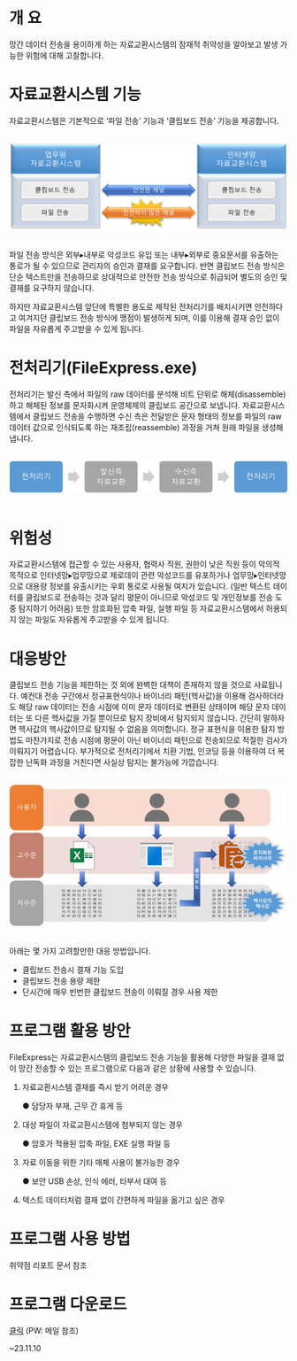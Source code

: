 # 개 요
망간 데이터 전송을 용이하게 하는 자료교환시스템의 잠재적 취약성을 알아보고 발생 가능한 위험에 대해 고찰합니다.

# 자료교환시스템 기능
자료교환시스템은 기본적으로 ‘파일 전송’ 기능과 ‘클립보드 전송’ 기능을 제공합니다.

<br>
<div align="center">
<img src="https://github.com/iscForum/iscRepos/blob/main/img/img1.png" width="600px" height="auto">
</div>
<br>

파일 전송 방식은 외부▸내부로 악성코드 유입 또는 내부▸외부로 중요문서를 유출하는 통로가 될 수 있으므로 관리자의 승인과 결재를 요구합니다. 반면 클립보드 전송 방식은 단순 텍스트만을 전송하므로 상대적으로 안전한 전송 방식으로 취급되어 별도의 승인 및 결재를 요구하지 않습니다.

하지만 자료교환시스템 앞단에 특별한 용도로 제작된 전처리기를 배치시키면 안전하다고 여겨지던 클립보드 전송 방식에 맹점이 발생하게 되며, 이를 이용해 결재 승인 없이 파일을 자유롭게 주고받을 수 있게 됩니다.

# 전처리기(FileExpress.exe)
전처리기는 발신 측에서 파일의 raw 데이터를 분석해 비트 단위로 해체(disassemble)하고 해체된 정보를 문자화시켜 운영체제의 클립보드 공간으로 보냅니다. 자료교환시스템에서 클립보드 전송을 수행하면 수신 측은 전달받은 문자 형태의 정보를 파일의 raw 데이터 값으로 인식되도록 하는 재조립(reassemble) 과정을 거쳐 원래 파일을 생성해냅니다.

<br>
<div align="center">
<img src="https://github.com/iscForum/iscRepos/blob/main/img/img2.png" width="600px" height="auto">
</div>
<br>

# 위험성
자료교환시스템에 접근할 수 있는 사용자, 협력사 직원, 권한이 낮은 직원 등이 악의적 목적으로 인터넷망▸업무망으로 제로데이 관련 악성코드를 유포하거나 업무망▸인터넷망으로 대용량 정보를 유출시키는 우회 통로로 사용될 여지가 있습니다. (일반 텍스트 데이터를 클립보드로 전송하는 것과 달리 평문이 아니므로 악성코드 및 개인정보를 전송 도중 탐지하기 어려움) 또한 암호화된 압축 파일, 실행 파일 등 자료교환시스템에서 허용되지 않는 파일도 자유롭게 주고받을 수 있게 됩니다.

# 대응방안
클립보드 전송 기능을 제한하는 것 외에 완벽한 대책이 존재하지 않을 것으로 사료됩니다. 예컨대 전송 구간에서 정규표현식이나 바이너리 패턴(헥사값)을 이용해 검사하더라도 해당 raw 데이터는 전송 시점에 이미 문자 데이터로 변환된 상태이며 해당 문자 데이터는 또 다른 헥사값을 가질 뿐이므로 탐지 장비에서 탐지되지 않습니다. 간단히 말하자면 헥사값의 헥사값이므로 탐지될 수 없음을 의미합니다. 정규 표현식을 이용한 탐지 방법도 마찬가지로 전송 시점에 평문이 아닌 바이너리 패턴으로 전송되므로 적절한 검사가 이뤄지기 어렵습니다. 부가적으로 전처리기에서 치환 기법, 인코딩 등을 이용하여 더 복잡한 난독화 과정을 거친다면 사실상 탐지는 불가능에 가깝습니다.

<br>
<div align="center">
<img src="https://github.com/iscForum/iscRepos/blob/main/img/img3.png" width="600px" height="auto">
</div>
<br>

아래는 몇 가지 고려할만한 대응 방법입니다.
* 클립보드 전송시 결재 기능 도입
* 클립보드 전송 용량 제한
* 단시간에 매우 빈번한 클립보드 전송이 이뤄질 경우 사용 제한

# 프로그램 활용 방안
FileExpress는 자료교환시스템의 클립보드 전송 기능을 활용해 다양한 파일을 결재 없이 망간 전송할 수 있는 프로그램으로 다음과 같은 상황에 사용할 수 있습니다.
1. 자료교환시스템 결재를 즉시 받기 어려운 경우

    ● 담당자 부재, 근무 간 휴게 등
  
2. 대상 파일이 자료교환시스템에 첨부되지 않는 경우

    ● 암호가 적용된 압축 파일, EXE 실행 파일 등
  
3. 자료 이동을 위한 기타 매체 사용이 불가능한 경우

    ● 보안 USB 손상, 인식 에러, 타부서 대여 등
  
4. 텍스트 데이터처럼 결재 없이 간편하게 파일을 옮기고 싶은 경우

# 프로그램 사용 방법
취약점 리포트 문서 참조

# 프로그램 다운로드
[클릭](https://url.kr/3ckx1d) \(PW: 메일 참조\)

~23.11.10
